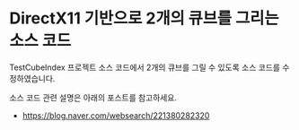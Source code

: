 ﻿# DirectX11 기반으로 2개의 큐브를 그리는 소스 코드

TestCubeIndex 프로젝트 소스 코드에서 2개의 큐브를 그릴 수 있도록 소스 코드를 수정하였습니다.

소스 코드 관련 설명은 아래의 포스트를 참고하세요.

* https://blog.naver.com/websearch/221380282320